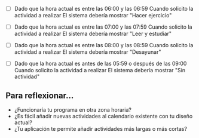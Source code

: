 - [ ] Dado que la hora actual es entre las 06:00 y las 06:59
  Cuando solicito la actividad a realizar
  El sistema debería mostrar "Hacer ejercicio"
- [ ] Dado que la hora actual es entre las 07:00 y las 07:59
  Cuando solicito la actividad a realizar
  El sistema debería mostrar "Leer y estudiar"
- [ ] Dado que la hora actual es entre las 08:00 y las 08:59
  Cuando solicito la actividad a realizar
  El sistema debería mostrar "Desayunar"
- [ ] Dado que la hora actual es antes de las 05:59 o después de las 09:00
  Cuando solicito la actividad a realizar
  El sistema debería mostrar "Sin actividad"


## Para reflexionar...
- ¿Funcionaría tu programa en otra zona horaria?
- ¿Es fácil añadir nuevas actividades al calendario existente con tu diseño actual?
- ¿Tu aplicación te permite añadir actividades más largas o más cortas?


